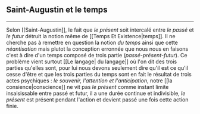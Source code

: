 


## Saint-Augustin et le temps

---

Selon [[Saint-Augustin]], le fait que *le présent* soit intercalé entre *le passé* et *le futur* détruit la notion même de [[Temps Et Existence|temps]]. Il ne cherche pas à remettre en question la notion *du temps* ainsi que cette *néantisation* mais plutot la conception erronnée que nous nous en faisons c'est à dire d'un temps composé de trois partie (*passé-présent-futur*). Ce problème vient surtout [[Le langage| du langage]] où l'on dit des trois parties qu'elles sont, pour lui nous devons seulement dire qu'il est ce qu'il cesse d'être et que les trois parties du temps sont en fait le résultat de trois actes psychiques : *le souvenir, l'attention et l'anticipation*, notre [[la consience|conscience]] ne vit pas *le présent* comme instant limite insaisissable entre passé et futur, il a une durée continue et indivisible, *le présent* est présent pendant l'action et devient passé une fois cette action finie. 